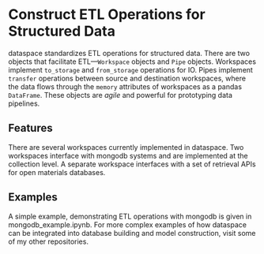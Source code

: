# Construct ETL Operations for Structured Data

dataspace standardizes ETL operations for structured data. There are two objects that facilitate ETL&mdash;`Workspace` objects and `Pipe` objects. Workspaces implement `to_storage` and `from_storage` operations for IO. Pipes implement `transfer` operations between source and destination workspaces, where the data flows through the `memory` attributes of workspaces as a pandas `DataFrame`. These objects are *agile* and powerful for prototyping data pipelines.

## Features

There are several workspaces currently implemented in dataspace. Two workspaces interface with mongodb systems and are implemented at the collection level. A separate workspace interfaces with a set of retrieval APIs for open materials databases.

## Examples

A simple example, demonstrating ETL operations with mongodb is given in mongodb_example.ipynb. For more complex examples of how dataspace can be integrated into database building and model construction, visit some of my other repositories.
